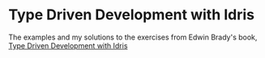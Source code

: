 # Type Driven Development with Idris

The examples and my solutions to the exercises from Edwin Brady's book, [Type Driven Development with Idris](https://www.manning.com/books/type-driven-development-with-idris)
